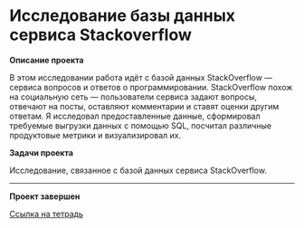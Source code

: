 # Исследование базы данных сервиса Stackoverflow

<b>Описание проекта</b>

В этом исследовании работа идёт с базой данных StackOverflow — сервиса вопросов и ответов о программировании. StackOverflow похож на социальную сеть — пользователи сервиса задают вопросы, отвечают на посты, оставляют комментарии и ставят оценки другим ответам. Я исследовал предоставленные данные, сформировал требуемые выгрузки данных с помощью SQL, посчитал различные продуктовые метрики и визуализировал их.

<b>Задачи проекта</b>

Исследование, связанное с базой данных сервиса StackOverflow.

---

<b>Проект завершен</b>

[Ссылка на тетрадь]()

